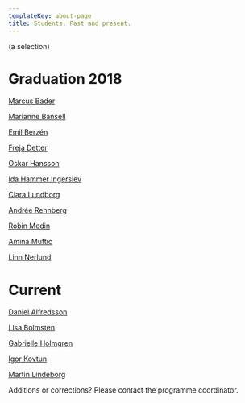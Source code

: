 ```yaml
---
templateKey: about-page
title: Students. Past and present.
---
```


(a selection)

# Graduation 2018

[Marcus Bader](http://marcusbader.000webhostapp.com/)

[Marianne Bansell](https://mbansell.firebaseapp.com/)

[Emil Berzén](http://www.berzen.se)

[Freja Detter](http://frejadetter.com)

[Oskar Hansson](https://oskarbhansson.nu/)

[Ida Hammer Ingerslev](https://idahammer.myportfolio.com/)

[Clara Lundborg](http://claralundborg.com/)

[Andrée Rehnberg](http://andreerehnberg.com)

[Robin Medin](https://robinmedin.com/)

[Amina Muftic](http://www.aminamuftic.com)

[Linn Nerlund](https://nerlunds.com/)

# Current

[Daniel Alfredsson](http://daniel-alfredsson.com)

[Lisa Bolmsten](http://lisabolmsten.se)

[Gabrielle Holmgren](www.gabrielleholmgren.com)

[Igor Kovtun](http://igor-kovtun.com)

[Martin Lindeborg](http://www.ux.martinlindeborg.com)

Additions or corrections? Please contact the programme coordinator.
